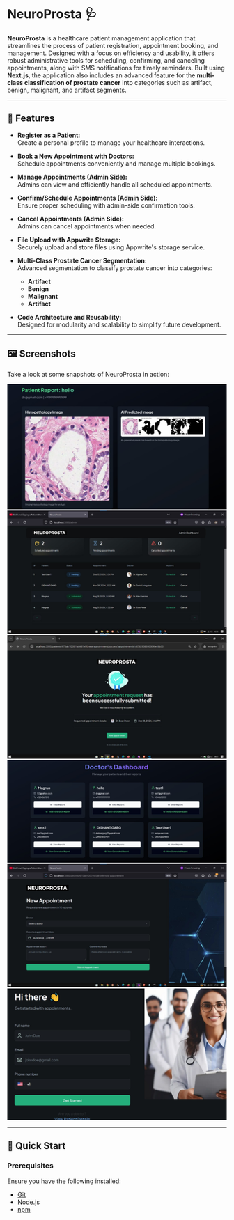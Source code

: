 # NeuroProsta 🩺

**NeuroProsta** is a healthcare patient management application that streamlines the process of patient registration, appointment booking, and management. Designed with a focus on efficiency and usability, it offers robust administrative tools for scheduling, confirming, and canceling appointments, along with SMS notifications for timely reminders. Built using **Next.js**, the application also includes an advanced feature for the **multi-class classification of prostate cancer** into categories such as artifact, benign, malignant, and artifact segments.

---

## 🌟 **Features**

- **Register as a Patient:**  
  Create a personal profile to manage your healthcare interactions.

- **Book a New Appointment with Doctors:**  
  Schedule appointments conveniently and manage multiple bookings.

- **Manage Appointments (Admin Side):**  
  Admins can view and efficiently handle all scheduled appointments.

- **Confirm/Schedule Appointments (Admin Side):**  
  Ensure proper scheduling with admin-side confirmation tools.

- **Cancel Appointments (Admin Side):**  
  Admins can cancel appointments when needed.

- **File Upload with Appwrite Storage:**  
  Securely upload and store files using Appwrite's storage service.

- **Multi-Class Prostate Cancer Segmentation:**  
  Advanced segmentation to classify prostate cancer into categories:  
  - **Artifact**  
  - **Benign**  
  - **Malignant**  
  - **Artifact**

- **Code Architecture and Reusability:**  
  Designed for modularity and scalability to simplify future development.

---

## 🖼️ **Screenshots**
Take a look at some snapshots of NeuroProsta in action:

![Image 1](https://github.com/Ojaswikumar/NeuroProsta/blob/main/Website%20Images/59f31b18-4b5e-46a9-aa59-46deeccaa7c5.jpg)  
![Image 2](https://github.com/Ojaswikumar/NeuroProsta/blob/main/Website%20Images/5a63aaab-4a44-4b19-bd22-91adaada4c49.jpg)  
![Image 3](https://github.com/Ojaswikumar/NeuroProsta/blob/main/Website%20Images/7fce0b99-c526-44b5-b70c-8382f7287883.jpg)  
![Image 4](https://github.com/Ojaswikumar/NeuroProsta/blob/main/Website%20Images/c7c07a56-d4e4-4f7e-85fa-15ab849127ac.jpg)  
![Image 5](https://github.com/Ojaswikumar/NeuroProsta/blob/main/Website%20Images/cac0e090-9aef-4c3d-8cbc-ec00822baee2.jpg)  
![Image 6](https://github.com/Ojaswikumar/NeuroProsta/blob/main/Website%20Images/dfff4257-19a2-4297-8c6a-40539909df73.jpg)

---

## 🤸 **Quick Start**

### Prerequisites
Ensure you have the following installed:
- [Git](https://git-scm.com/)
- [Node.js](https://nodejs.org/)
- [npm](https://www.npmjs.com/)


